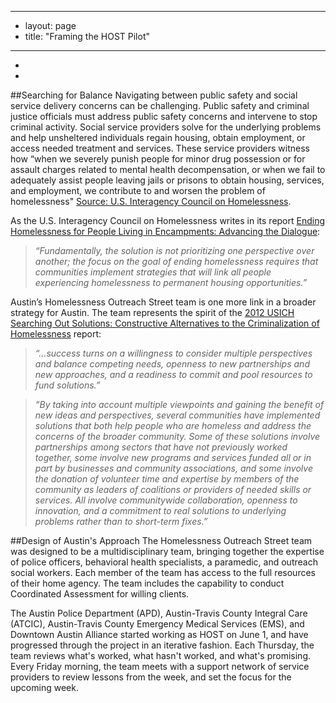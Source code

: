 ----
- layout: page
- title: "Framing the HOST Pilot"
----
-
-
##Searching for Balance
Navigating between public safety and social service delivery concerns can be challenging. Public safety and criminal justice officials must address public safety concerns and intervene to stop criminal activity. Social service providers solve for the underlying problems and help unsheltered individuals regain housing, obtain employment, or access needed treatment and services. These service providers witness how “when we severely punish people for minor drug possession or for assault charges related to mental health decompensation, or when we fail to adequately assist people leaving jails or prisons to obtain housing, services, and employment, we contribute to and worsen the problem of homelessness" [Source: U.S. Interagency Council on Homelessness]( https://www.usich.gov/solutions/criminal-justice/).

As the U.S. Interagency Council on Homelessness writes in its report [Ending Homelessness for People Living in Encampments: Advancing the Dialogue](https://www.usich.gov/resources/uploads/asset_library/Ending_Homelessness_for_People_Living_in_Encampments_Aug2015.pdf):

>*“Fundamentally, the solution is not prioritizing one perspective over another; the focus on the goal of ending homelessness requires that communities implement strategies that will link all people experiencing homelessness to permanent housing opportunities.”*

Austin’s Homelessness Outreach Street team is one more link in a broader strategy for Austin. The team represents the spirit of the [2012 USICH Searching Out Solutions: Constructive Alternatives to the Criminalization of Homelessness](https://www.usich.gov/resources/uploads/asset_library/RPT_SoS_March2012.pdf ) report:

> *“…success turns on a willingness to consider multiple perspectives and balance competing needs, openness to new partnerships and new approaches, and a readiness to commit and pool resources to fund solutions.”*  

>*“By taking into account multiple viewpoints and gaining the benefit of new ideas and perspectives, several communities have implemented solutions that both help people who are homeless and address the concerns of the broader community. Some of these solutions involve partnerships among sectors that have not previously worked together, some involve new programs and services funded all or in part by businesses and community associations, and some involve the donation of volunteer time and expertise by members of the community as leaders of coalitions or providers of needed skills or services. All involve communitywide collaboration, openness to innovation, and a commitment to real solutions to underlying problems rather than to short-term fixes.”*

##Design of Austin's Approach
The Homelessness Outreach Street team was designed to be a multidisciplinary team, bringing together the expertise of police officers, behavioral health specialists, a paramedic, and outreach social workers. Each member of the team has access to the full resources of their home agency.  The team includes the capability to conduct Coordinated Assessment for willing clients. 

The Austin Police Department (APD), Austin-Travis County Integral Care (ATCIC), Austin-Travis County Emergency Medical Services (EMS), and Downtown Austin Alliance started working as HOST on June 1, and have progressed through the project in an iterative fashion.  Each Thursday, the team reviews what's worked, what hasn't worked, and what's promising.  Every Friday morning, the team meets with a support network of service providers to review lessons from the week, and set the focus for the upcoming week.
